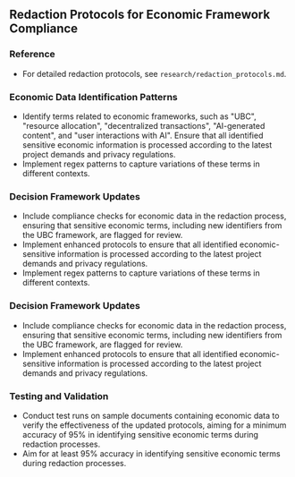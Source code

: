 ## Redaction Protocols for Economic Framework Compliance

### Reference
- For detailed redaction protocols, see `research/redaction_protocols.md`.

### Economic Data Identification Patterns
- Identify terms related to economic frameworks, such as "UBC", "resource allocation", "decentralized transactions", "AI-generated content", and "user interactions with AI". Ensure that all identified sensitive economic information is processed according to the latest project demands and privacy regulations.
- Implement regex patterns to capture variations of these terms in different contexts.

### Decision Framework Updates
- Include compliance checks for economic data in the redaction process, ensuring that sensitive economic terms, including new identifiers from the UBC framework, are flagged for review.
- Implement enhanced protocols to ensure that all identified economic-sensitive information is processed according to the latest project demands and privacy regulations.
- Implement regex patterns to capture variations of these terms in different contexts.

### Decision Framework Updates
- Include compliance checks for economic data in the redaction process, ensuring that sensitive economic terms, including new identifiers from the UBC framework, are flagged for review.
- Implement enhanced protocols to ensure that all identified economic-sensitive information is processed according to the latest project demands and privacy regulations.

### Testing and Validation
- Conduct test runs on sample documents containing economic data to verify the effectiveness of the updated protocols, aiming for a minimum accuracy of 95% in identifying sensitive economic terms during redaction processes.
- Aim for at least 95% accuracy in identifying sensitive economic terms during redaction processes.
